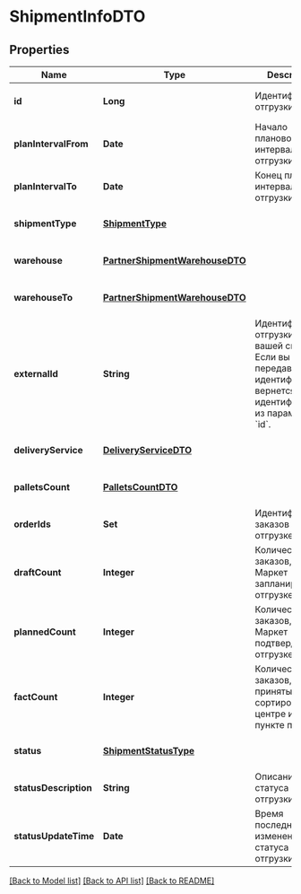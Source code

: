 # ShipmentInfoDTO
## Properties

| Name | Type | Description | Notes |
|------------ | ------------- | ------------- | -------------|
| **id** | **Long** | Идентификатор отгрузки. | [optional] [default to null] |
| **planIntervalFrom** | **Date** | Начало планового интервала отгрузки. | [optional] [default to null] |
| **planIntervalTo** | **Date** | Конец планового интервала отгрузки. | [optional] [default to null] |
| **shipmentType** | [**ShipmentType**](ShipmentType.md) |  | [optional] [default to null] |
| **warehouse** | [**PartnerShipmentWarehouseDTO**](PartnerShipmentWarehouseDTO.md) |  | [optional] [default to null] |
| **warehouseTo** | [**PartnerShipmentWarehouseDTO**](PartnerShipmentWarehouseDTO.md) |  | [optional] [default to null] |
| **externalId** | **String** | Идентификатор отгрузки в вашей системе. Если вы еще не передавали идентификатор, вернется идентификатор из параметра &#x60;id&#x60;. | [optional] [default to null] |
| **deliveryService** | [**DeliveryServiceDTO**](DeliveryServiceDTO.md) |  | [optional] [default to null] |
| **palletsCount** | [**PalletsCountDTO**](PalletsCountDTO.md) |  | [optional] [default to null] |
| **orderIds** | **Set** | Идентификаторы заказов в отгрузке. | [default to null] |
| **draftCount** | **Integer** | Количество заказов, которое Маркет запланировал к отгрузке. | [optional] [default to null] |
| **plannedCount** | **Integer** | Количество заказов, которое Маркет подтвердил к отгрузке. | [optional] [default to null] |
| **factCount** | **Integer** | Количество заказов, принятых в сортировочном центре или пункте приема. | [optional] [default to null] |
| **status** | [**ShipmentStatusType**](ShipmentStatusType.md) |  | [optional] [default to null] |
| **statusDescription** | **String** | Описание статуса отгрузки. | [optional] [default to null] |
| **statusUpdateTime** | **Date** | Время последнего изменения статуса отгрузки. | [optional] [default to null] |

[[Back to Model list]](../README.md#documentation-for-models) [[Back to API list]](../README.md#documentation-for-api-endpoints) [[Back to README]](../README.md)

